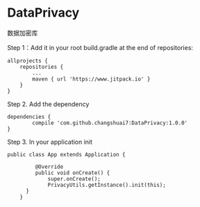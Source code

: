 # DataPrivacy
数据加密库


Step 1：Add it in your root build.gradle at the end of repositories:

	allprojects {
		repositories {
			...
			maven { url 'https://www.jitpack.io' }
		}
	}
  
Step 2. Add the dependency

	dependencies {
	        compile 'com.github.changshuai7:DataPrivacy:1.0.0'
	}
	
	
Step 3. In your application init

	public class App extends Application {
	
             @Override
             public void onCreate() {
                 super.onCreate();
                 PrivacyUtils.getInstance().init(this);
          }
        }
